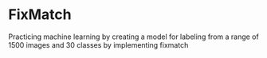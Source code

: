 # FixMatch
 Practicing machine learning by creating a model for labeling from a range of 1500 images and 30 classes by implementing fixmatch
